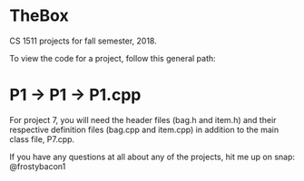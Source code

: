 # TheBox
CS 1511 projects for fall semester, 2018.

To view the code for a project, follow this general path:
# P1 -> P1 -> P1.cpp

For project 7, you will need the header files (bag.h and item.h) and their respective definition files (bag.cpp and item.cpp) in addition to the main class file, P7.cpp.

If you have any questions at all about any of the projects, hit me up on snap:
@frostybacon1
